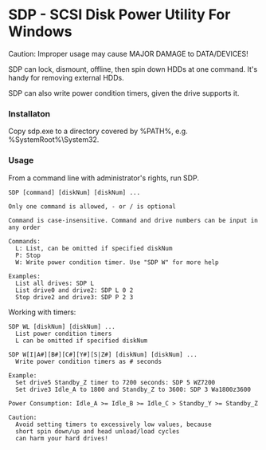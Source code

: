 # SDP - SCSI Disk Power Utility For Windows

Caution: Improper usage may cause MAJOR DAMAGE to DATA/DEVICES!

SDP can lock, dismount, offline, then spin down HDDs at one command. It's handy for removing external HDDs.

SDP can also write power condition timers, given the drive supports it.

### Installaton

Copy sdp.exe to a directory covered by %PATH%, e.g. %SystemRoot%\System32.

### Usage

From a command line with administrator's rights, run SDP.

```
SDP [command] [diskNum] [diskNum] ...

Only one command is allowed, - or / is optional

Command is case-insensitive. Command and drive numbers can be input in any order

Commands:
  L: List, can be omitted if specified diskNum
  P: Stop
  W: Write power condition timer. Use "SDP W" for more help

Examples:
  List all drives: SDP L
  List drive0 and drive2: SDP L 0 2
  Stop drive2 and drive3: SDP P 2 3
```

Working with timers:

```
SDP WL [diskNum] [diskNum] ...
  List power condition timers
  L can be omitted if specified diskNum

SDP W[I|A#][B#][C#][Y#][S|Z#] [diskNum] [diskNum] ...
  Write power condition timers as # seconds

Example:
  Set drive5 Standby_Z timer to 7200 seconds: SDP 5 WZ7200
  Set drive3 Idle_A to 1800 and Standby_Z to 3600: SDP 3 Wa1800z3600

Power Consumption: Idle_A >= Idle_B >= Idle_C > Standby_Y >= Standby_Z

Caution:
  Avoid setting timers to excessively low values, because
  short spin down/up and head unload/load cycles
  can harm your hard drives!
```
